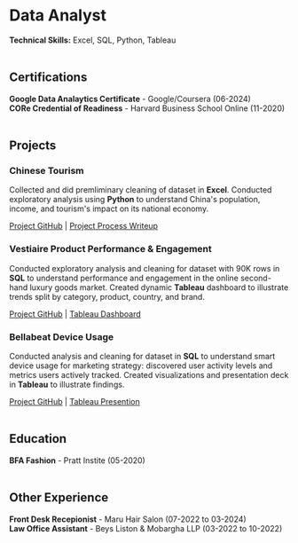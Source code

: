 # Data Analyst

**Technical Skills:** Excel, SQL, Python, Tableau
<br><br>
## Certifications

**Google Data Analaytics Certificate** - Google/Coursera (06-2024)  
**CORe Credential of Readiness** - Harvard Business School Online (11-2020)
<br><br>
## Projects

### Chinese Tourism

Collected and did premliminary cleaning of dataset in **Excel**. Conducted exploratory analysis using **Python** to understand China's population, income, and tourism's impact on its national economy.

[Project GitHub](https://github.com/emixmh/china-tourism) | [Project Process Writeup](https://github.com/emixmh/china-tourism/blob/main/writeup.md)

### Vestiaire Product Performance & Engagement

Conducted exploratory analysis and cleaning for dataset with 90K rows in **SQL** to understand performance and engagement in the online second-hand luxury goods market. Created dynamic **Tableau** dashboard to illustrate trends split by category, product, country, and brand.

[Project GitHub](https://github.com/emixmh/vestiaire-project) | [Tableau Dashboard](https://public.tableau.com/app/profile/emily.hampton/viz/vestiaire/Dashboard2)

### Bellabeat Device Usage

Conducted analysis and cleaning for dataset in **SQL** to understand smart device usage for marketing strategy: discovered user activity levels and metrics users actively tracked. Created visualizations and presentation deck in **Tableau** to illustrate findings.

[Project GitHub](https://github.com/emixmh/google-casestudy) | [Tableau Presention](https://public.tableau.com/app/profile/emily.hampton/viz/BellabeatCapstoneProject_17167013509350/Story1)
<br><br>
## Education

**BFA Fashion** - Pratt Instite (05-2020)
<br><br>
## Other Experience

**Front Desk Recepionist** - Maru Hair Salon (07-2022 to 03-2024)  
**Law Office Assistant** - Beys Liston & Mobargha LLP (03-2022 to 10-2022)

